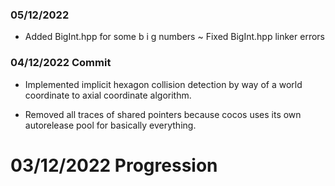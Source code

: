 ### 05/12/2022 

+ Added BigInt.hpp for some b i g numbers
~ Fixed BigInt.hpp linker errors

### 04/12/2022 Commit

+ Implemented implicit hexagon collision detection by way of a world coordinate to axial coordinate algorithm.
- Removed all traces of shared pointers because cocos uses its own autorelease pool for basically everything.

# 03/12/2022 Progression

